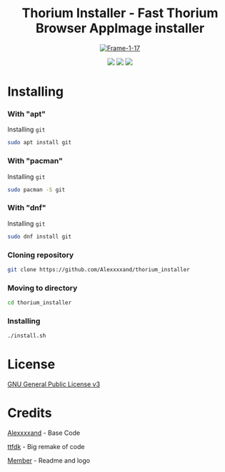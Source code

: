 <h1 align="center">
  Thorium Installer - Fast Thorium Browser AppImage installer
</h1>

<p align="center">
  <a href="https://imgbb.com/"><img src="https://i.ibb.co/BcKrcDd/Frame-1-17.png" alt="Frame-1-17" border="0"></a>
</p>

<p align="center">
   <img src="https://img.shields.io/badge/language-bash-green?"> <img src="https://img.shields.io/badge/platform-linux-yellow?logo=linux"> <img src="https://img.shields.io/badge/license-GNU_GPLv3-red?logo=gnu">
</p>

# Installing

### With "apt"

Installing <code>git</code>

```bash
sudo apt install git
```

### With "pacman"

Installing <code>git</code>

```bash
sudo pacman -S git
```

### With "dnf"

Installing <code>git</code>

```bash
sudo dnf install git
```

### Cloning repository

```bash
git clone https://github.com/Alexxxxand/thorium_installer
```

### Moving to directory

```bash
cd thorium_installer
```

### Installing 

```bash
./install.sh
```

# License

<a href="https://www.gnu.org/licenses/quick-guide-gplv3.en.html">GNU General Public License v3</a>

# Сredits
[Alexxxxand](https://github.com/Alexxxxand) - Base Code

[ttfdk](https://github.com/arsenii754) - Big remake of code

[Member](https://github.com/memb3r) - Readme and logo

